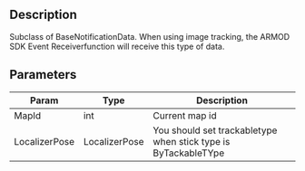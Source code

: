 ## Description

Subclass of BaseNotificationData. When using image tracking, the ARMOD SDK Event Receiverfunction will receive this type of data.

## Parameters

| Param         | Type          | Description                                                    |
| ------------- | ------------- | -------------------------------------------------------------- |
| MapId         | int           | Current map id                                                 |
| LocalizerPose | LocalizerPose | You should set trackabletype when stick type is ByTackableTYpe |
